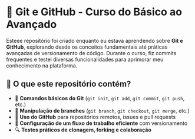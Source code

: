 # 📂 Git e GitHub - Curso do Básico ao Avançado  

Esteee repositório foi criado enquanto eu estava aprendendo sobre **Git e GitHub**, explorando desde os conceitos fundamentais até práticas avançadas de versionamento de código. Durante o curso, fiz commits frequentes e testei diversas funcionalidades para aprimorar meu conhecimento na plataforma.  

## 📌 O que este repositório contém?  

- 📝 **Comandos básicos do Git** (`git init`, `git add`, `git commit`, `git push`, etc.)  
- 🌿 **Manipulação de branches** (`git branch`, `git checkout`, `git merge`, etc.)  
- 🚀 **Uso do GitHub** para repositórios remotos, issues e pull requests  
- 🔄 **Configuração de um fluxo de trabalho eficiente** com versionamento  
- 🔍 **Testes práticos de clonagem, forking e colaboração** 
